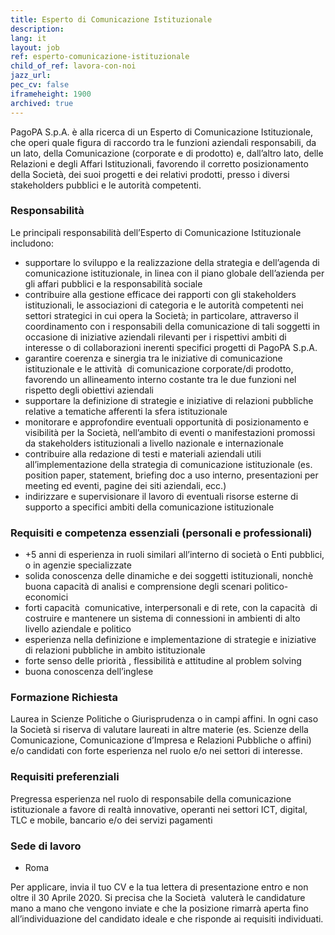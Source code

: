 ```yaml
---
title: Esperto di Comunicazione Istituzionale
description:
lang: it
layout: job
ref: esperto-comunicazione-istituzionale
child_of_ref: lavora-con-noi
jazz_url: 
pec_cv: false
iframeheight: 1900
archived: true
---
```


PagoPA S.p.A. è alla ricerca di un Esperto di Comunicazione Istituzionale, che operi quale figura di raccordo tra le funzioni aziendali responsabili, da un lato, della Comunicazione (corporate e di prodotto) e, dall’altro lato, delle Relazioni e degli Affari Istituzionali, favorendo il corretto posizionamento della Società, dei suoi progetti e dei relativi prodotti, presso i diversi stakeholders pubblici e le autorità competenti. 


### Responsabilità 

Le principali responsabilità dell’Esperto di Comunicazione Istituzionale includono:
* supportare lo sviluppo e la realizzazione della strategia e dell’agenda di comunicazione istituzionale, in linea con il piano globale dell’azienda per gli affari pubblici e la responsabilità sociale
* contribuire alla gestione efficace dei rapporti con gli stakeholders istituzionali, le associazioni di categoria e le autorità competenti nei settori strategici in cui opera la Società; in particolare, attraverso il coordinamento con i responsabili della comunicazione di tali soggetti in occasione di iniziative aziendali rilevanti per i rispettivi ambiti di interesse o di collaborazioni inerenti specifici progetti di PagoPA S.p.A.
* garantire coerenza e sinergia tra le iniziative di comunicazione istituzionale e le attività  di comunicazione corporate/di prodotto, favorendo un allineamento interno costante tra le due funzioni nel rispetto degli obiettivi aziendali
* supportare la definizione di strategie e iniziative di relazioni pubbliche relative a tematiche afferenti la sfera istituzionale
* monitorare e approfondire eventuali opportunità di posizionamento e visibilità per la Società, nell’ambito di eventi o manifestazioni promossi da stakeholders istituzionali a livello nazionale e internazionale
* contribuire alla redazione di testi e materiali aziendali utili all’implementazione della strategia di comunicazione istituzionale (es. position paper, statement, briefing doc a uso interno, presentazioni per meeting ed eventi, pagine dei siti aziendali, ecc.)
* indirizzare e supervisionare il lavoro di eventuali risorse esterne di supporto a specifici ambiti della comunicazione istituzionale 


### Requisiti e competenza essenziali (personali e professionali)

* +5 anni di esperienza in ruoli similari all’interno di società o Enti pubblici, o in agenzie specializzate
* solida conoscenza delle dinamiche e dei soggetti istituzionali, nonchè buona capacità di analisi e comprensione degli scenari politico-economici 
* forti capacità  comunicative, interpersonali e di rete, con la capacità  di costruire e mantenere un sistema di connessioni in ambienti di alto livello aziendale e politico
* esperienza nella definizione e implementazione di strategie e iniziative di relazioni pubbliche in ambito istituzionale
* forte senso delle priorità , flessibilità e attitudine al problem solving
* buona conoscenza dell’inglese 

### Formazione Richiesta

Laurea in Scienze Politiche o Giurisprudenza o in campi affini. In ogni caso la Società si riserva di valutare laureati in altre materie (es. Scienze della Comunicazione, Comunicazione d’Impresa e Relazioni Pubbliche o affini) e/o candidati con forte esperienza nel ruolo e/o nei settori di interesse.

### Requisiti preferenziali

Pregressa esperienza nel ruolo di responsabile della comunicazione istituzionale a favore di realtà innovative, operanti nei settori ICT, digital, TLC e mobile, bancario e/o dei servizi pagamenti 


### Sede di lavoro

* Roma

Per applicare, invia il tuo CV e la tua lettera di presentazione entro e non oltre il 30 Aprile 2020. Si precisa che la Società  valuterà le candidature mano a mano che vengono inviate e che la posizione rimarrà aperta fino all’individuazione del candidato ideale e che risponde ai requisiti individuati.

